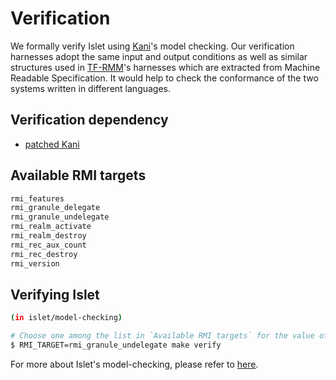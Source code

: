 # Verification

We formally verify Islet using [Kani](https://github.com/model-checking/kani/)'s model
checking. Our verification harnesses adopt the same input and output conditions as well
as similar structures used in [TF-RMM](https://www.trustedfirmware.org/projects/tf-rmm/)'s
harnesses which are extracted from Machine Readable Specification. It would help to check
the conformance of the two systems written in different languages.

## Verification dependency
* [patched Kani](https://github.com/zpzigi754/kani/tree/use-aarch64-latest)

## Available RMI targets

```sh
rmi_features
rmi_granule_delegate
rmi_granule_undelegate
rmi_realm_activate
rmi_realm_destroy
rmi_rec_aux_count
rmi_rec_destroy
rmi_version
```

## Verifying Islet

```sh
(in islet/model-checking)

# Choose one among the list in `Available RMI targets` for the value of `RMI_TARGET`
$ RMI_TARGET=rmi_granule_undelegate make verify
```

For more about Islet's model-checking, please refer to [here](./islet-model-checking.md).
